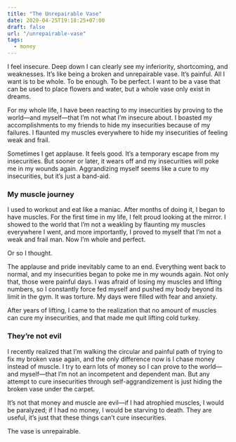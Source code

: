 ```yaml
---
title: "The Unrepairable Vase"
date: 2020-04-25T19:18:25+07:00
draft: false
url: "/unrepairable-vase"
tags:
  - money
---
```


I feel insecure. Deep down I can clearly see my inferiority, shortcoming, and weaknesses. It’s like being a broken and unrepairable vase. It’s painful. All I want is to be whole. To be enough. To be perfect. I want to be a vase that can be used to place flowers and water, but a whole vase only exist in dreams.

For my whole life, I have been reacting to my insecurities by proving to the world—and myself—that I’m not what I’m insecure about. I boasted my accomplishments to my friends to hide my insecurities because of my failures. I flaunted my muscles everywhere to hide my insecurities of feeling weak and frail.

Sometimes I get applause. It feels good. It’s a temporary escape from my insecurities. But sooner or later, it wears off and my insecurities will poke me in my wounds again. Aggrandizing myself seems like a cure to my insecurities, but it’s just a band-aid.

### My muscle journey

I used to workout and eat like a maniac. After months of doing it, I began to have muscles. For the first time in my life, I felt proud looking at the mirror. I showed to the world that I’m not a weakling by flaunting my muscles everywhere I went, and more importantly, I proved to myself that I’m not a weak and frail man. Now I’m whole and perfect.

Or so I thought.

The applause and pride inevitably came to an end. Everything went back to normal, and my insecurities began to poke me in my wounds again. Not only that, those were painful days. I was afraid of losing my muscles and lifting numbers, so I constantly force fed myself and pushed my body beyond its limit in the gym. It was torture. My days were filled with fear and anxiety.

After years of lifting, I came to the realization that no amount of muscles can cure my insecurities, and that made me quit lifting cold turkey. 

### They’re not evil

I recently realized that I’m walking the circular and painful path of trying to fix my broken vase again, and the only difference now is I chase money instead of muscle. I try to earn lots of money so I can prove to the world—and myself—that I’m not an incompetent and dependent man. But any attempt to cure insecurities through self-aggrandizement is just hiding the broken vase under the carpet.

It’s not that money and muscle are evil—if I had atrophied muscles, I would be paralyzed; if I had no money, I would be starving to death. They are useful, it’s just that these things can’t cure insecurities.

The vase is unrepairable.